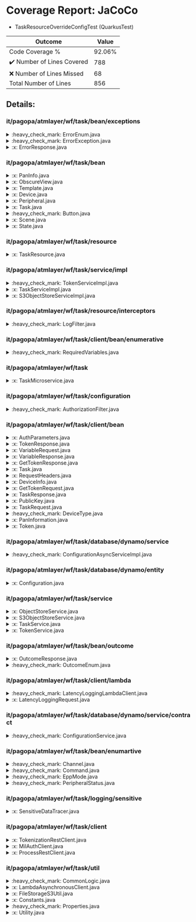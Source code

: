 
# Coverage Report: JaCoCo

* TaskResourceOverrideConfigTest (QuarkusTest)
      
      
| Outcome                 | Value                                                               |
|-------------------------|---------------------------------------------------------------------|
| Code Coverage %         | 92.06%               |
| :heavy_check_mark: Number of Lines Covered | 788    |
| :x: Number of Lines Missed  | 68     |
| Total Number of Lines   | 856     |


## Details:

    
### it/pagopa/atmlayer/wf/task/bean/exceptions

<details>
    <summary>
:heavy_check_mark: ErrorEnum.java
    </summary>

        
#### All Lines Covered!
        
</details>

    

<details>
    <summary>
:heavy_check_mark: ErrorException.java
    </summary>

        
#### All Lines Covered!
        
</details>

    

<details>
    <summary>
:x: ErrorResponse.java
    </summary>

        
</details>

    
### it/pagopa/atmlayer/wf/task/bean

<details>
    <summary>
:x: PanInfo.java
    </summary>

        
</details>

    

<details>
    <summary>
:x: ObscureView.java
    </summary>

        
#### Lines Missed:
        
</details>

    

<details>
    <summary>
:x: Template.java
    </summary>

        
</details>

    

<details>
    <summary>
:x: Device.java
    </summary>

        
</details>

    

<details>
    <summary>
:x: Peripheral.java
    </summary>

        
</details>

    

<details>
    <summary>
:x: Task.java
    </summary>

        
</details>

    

<details>
    <summary>
:heavy_check_mark: Button.java
    </summary>

        
#### All Lines Covered!
        
</details>

    

<details>
    <summary>
:x: Scene.java
    </summary>

        
</details>

    

<details>
    <summary>
:x: State.java
    </summary>

        
</details>

    
### it/pagopa/atmlayer/wf/task/resource

<details>
    <summary>
:x: TaskResource.java
    </summary>

        
#### Lines Missed:
        
</details>

    
### it/pagopa/atmlayer/wf/task/service/impl

<details>
    <summary>
:heavy_check_mark: TokenServiceImpl.java
    </summary>

        
#### All Lines Covered!
        
</details>

    

<details>
    <summary>
:x: TaskServiceImpl.java
    </summary>

        
#### Lines Missed:
        
- Line #134
```
	        } catch (WebApplicationException e) {
```
- Line #345
```
                } catch (UnsupportedEncodingException e) {
```
- Line #421
```
                    } catch (NoSuchAlgorithmException | InvalidKeySpecException e) {
```
- Line #457
```
            } catch (WebApplicationException | InvalidKeyException | NoSuchAlgorithmException | NoSuchPaddingException
```
- Line #676
```
            } catch (UnsupportedEncodingException e) {
```
</details>

    

<details>
    <summary>
:x: S3ObjectStoreServiceImpl.java
    </summary>

        
#### Lines Missed:
        
- Line #24
```
    }
```
</details>

    
### it/pagopa/atmlayer/wf/task/resource/interceptors

<details>
    <summary>
:heavy_check_mark: LogFilter.java
    </summary>

        
#### All Lines Covered!
        
</details>

    
### it/pagopa/atmlayer/wf/task/client/bean/enumerative

<details>
    <summary>
:heavy_check_mark: RequiredVariables.java
    </summary>

        
#### All Lines Covered!
        
</details>

    
### it/pagopa/atmlayer/wf/task

<details>
    <summary>
:x: TaskMicroservice.java
    </summary>

        
#### Lines Missed:
        
</details>

    
### it/pagopa/atmlayer/wf/task/configuration

<details>
    <summary>
:heavy_check_mark: AuthorizationFilter.java
    </summary>

        
#### All Lines Covered!
        
</details>

    
### it/pagopa/atmlayer/wf/task/client/bean

<details>
    <summary>
:x: AuthParameters.java
    </summary>

        
</details>

    

<details>
    <summary>
:x: TokenResponse.java
    </summary>

        
</details>

    

<details>
    <summary>
:x: VariableRequest.java
    </summary>

        
</details>

    

<details>
    <summary>
:x: VariableResponse.java
    </summary>

        
</details>

    

<details>
    <summary>
:x: GetTokenResponse.java
    </summary>

        
</details>

    

<details>
    <summary>
:x: Task.java
    </summary>

        
</details>

    

<details>
    <summary>
:x: RequestHeaders.java
    </summary>

        
</details>

    

<details>
    <summary>
:x: DeviceInfo.java
    </summary>

        
</details>

    

<details>
    <summary>
:x: GetTokenRequest.java
    </summary>

        
</details>

    

<details>
    <summary>
:x: TaskResponse.java
    </summary>

        
</details>

    

<details>
    <summary>
:x: PublicKey.java
    </summary>

        
</details>

    

<details>
    <summary>
:x: TaskRequest.java
    </summary>

        
</details>

    

<details>
    <summary>
:heavy_check_mark: DeviceType.java
    </summary>

        
#### All Lines Covered!
        
</details>

    

<details>
    <summary>
:x: PanInformation.java
    </summary>

        
</details>

    

<details>
    <summary>
:x: Token.java
    </summary>

        
</details>

    
### it/pagopa/atmlayer/wf/task/database/dynamo/service

<details>
    <summary>
:heavy_check_mark: ConfigurationAsyncServiceImpl.java
    </summary>

        
#### All Lines Covered!
        
</details>

    
### it/pagopa/atmlayer/wf/task/database/dynamo/entity

<details>
    <summary>
:x: Configuration.java
    </summary>

        
#### Lines Missed:
        
</details>

    
### it/pagopa/atmlayer/wf/task/service

<details>
    <summary>
:x: ObjectStoreService.java
    </summary>

        
</details>

    

<details>
    <summary>
:x: S3ObjectStoreService.java
    </summary>

        
</details>

    

<details>
    <summary>
:x: TaskService.java
    </summary>

        
</details>

    

<details>
    <summary>
:x: TokenService.java
    </summary>

        
</details>

    
### it/pagopa/atmlayer/wf/task/bean/outcome

<details>
    <summary>
:x: OutcomeResponse.java
    </summary>

        
#### Lines Missed:
        
- Line #37
```
    }
```
</details>

    

<details>
    <summary>
:heavy_check_mark: OutcomeEnum.java
    </summary>

        
#### All Lines Covered!
        
</details>

    
### it/pagopa/atmlayer/wf/task/client/lambda

<details>
    <summary>
:heavy_check_mark: LatencyLoggingLambdaClient.java
    </summary>

        
#### All Lines Covered!
        
- Line #23
```
				.latencyType(externalComm.equals(Boolean.valueOf(true)) ? EXTERNAL : INTERNAL)
```
</details>

    

<details>
    <summary>
:x: LatencyLoggingRequest.java
    </summary>

        
</details>

    
### it/pagopa/atmlayer/wf/task/database/dynamo/service/contract

<details>
    <summary>
:heavy_check_mark: ConfigurationService.java
    </summary>

        
#### All Lines Covered!
        
</details>

    
### it/pagopa/atmlayer/wf/task/bean/enumartive

<details>
    <summary>
:heavy_check_mark: Channel.java
    </summary>

        
#### All Lines Covered!
        
</details>

    

<details>
    <summary>
:heavy_check_mark: Command.java
    </summary>

        
#### All Lines Covered!
        
</details>

    

<details>
    <summary>
:heavy_check_mark: EppMode.java
    </summary>

        
#### All Lines Covered!
        
</details>

    

<details>
    <summary>
:heavy_check_mark: PeripheralStatus.java
    </summary>

        
#### All Lines Covered!
        
</details>

    
### it/pagopa/atmlayer/wf/task/logging/sensitive

<details>
    <summary>
:x: SensitiveDataTracer.java
    </summary>

        
#### Lines Missed:
        
</details>

    
### it/pagopa/atmlayer/wf/task/client

<details>
    <summary>
:x: TokenizationRestClient.java
    </summary>

        
</details>

    

<details>
    <summary>
:x: MilAuthClient.java
    </summary>

        
</details>

    

<details>
    <summary>
:x: ProcessRestClient.java
    </summary>

        
</details>

    
### it/pagopa/atmlayer/wf/task/util

<details>
    <summary>
:heavy_check_mark: CommonLogic.java
    </summary>

        
#### All Lines Covered!
        
</details>

    

<details>
    <summary>
:x: LambdaAsynchronousClient.java
    </summary>

        
#### Lines Missed:
        
- Line #30
```
		} catch (SdkException e) {
```
</details>

    

<details>
    <summary>
:x: FileStorageS3Util.java
    </summary>

        
#### Lines Missed:
        
- Line #40
```
    }
```
- Line #51
```
                .contentType("binary/octet-stream")
```
- Line #55
```
    }
```
</details>

    

<details>
    <summary>
:x: Constants.java
    </summary>

        
</details>

    

<details>
    <summary>
:heavy_check_mark: Properties.java
    </summary>

        
#### All Lines Covered!
        
</details>

    

<details>
    <summary>
:x: Utility.java
    </summary>

        
#### Lines Missed:
        
- Line #105
```
        } catch (JsonProcessingException e) {
```
- Line #118
```
        } catch (JsonProcessingException e) {
```
- Line #143
```
        } catch (JsonProcessingException e) {
```
- Line #317
```
    }
```
- Line #389
```
        } catch (NoSuchAlgorithmException e) {
```
- Line #451
```
        } catch (JsonProcessingException e) {
```
</details>

    
